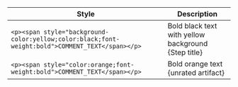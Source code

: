 |Style|Description|
|---|---|
|```<p><span style="background-color:yellow;color:black;font-weight:bold">COMMENT_TEXT</span></p>```|Bold black text with yellow background {Step title}|
|```<p><span style="color:orange;font-weight:bold">COMMENT_TEXT</span></p>```|Bold orange text {unrated artifact}|
